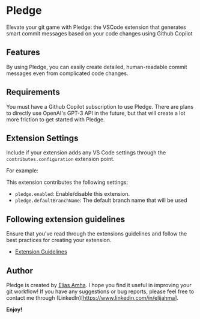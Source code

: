 # Pledge

Elevate your git game with Pledge: the VSCode extension that generates smart commit messages based on your code changes using Github Copilot

## Features

By using Pledge, you can easily create detailed, human-readable commit messages even from complicated code changes.

## Requirements

You must have a Github Copilot subscription to use Pledge. There are plans to directly use OpenAI's GPT-3 API in the future, but that will create a lot more friction to get started with Pledge.

## Extension Settings

Include if your extension adds any VS Code settings through the `contributes.configuration` extension point.

For example:

This extension contributes the following settings:

* `pledge.enabled`: Enable/disable this extension.
* `pledge.defaultBranchName`: The default branch name that will be used

## Following extension guidelines

Ensure that you've read through the extensions guidelines and follow the best practices for creating your extension.

* [Extension Guidelines](https://code.visualstudio.com/api/references/extension-guidelines)

## Author
Pledge is created by [Elias Amha](https://echo.dev.et). I hope you find it useful in improving your git workflow! If you have any suggestions or bug reports, please feel free to contact me through (LinkedIn)[https://www.linkedin.com/in/elijahma]. 

**Enjoy!**